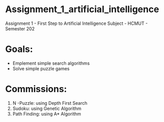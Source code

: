 # Assignment_1_artificial_intelligence
Assignment 1 - First Step to Artificial Intelligence Subject - HCMUT - Semester 202
# Goals:
* Emplement simple search algorithms
* Solve simple puzzle games
# Commissions:
1. N -Puzzle: using Depth First Search
3. Sudoku: using Genetic Algorithm 
4. Path Finding: using A* Algorithm
